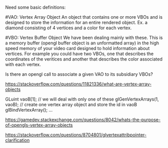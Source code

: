Need some basic definitions:

#VAO: Vertex Array Object 
An object that contains one or more VBOs and is designed to store the information for an entire rendered object. Ex. a diamond consisting of 4 vertices and a color for each vertex.


#VBO: Vertex Buffer Object
We have been dealing mainly with these. This is a memory buffer (opengl buffer object is an unformatted array) in the high speed memory of your video card designed to hold information about vertices. For example you could have two VBOs, one that describes the coordinates of the veritices and another that describes the color associated with each vertex.

Is there an opengl call to associate a given VAO to its subsidiary VBOs?

https://stackoverflow.com/questions/11821336/what-are-vertex-array-objects

GLuint vaoB[1]; // we will deal with only one of these
glGenVertexArrays(1, vaoB); // create one vertex array object and store the id in vaoB
glBindVertexArray(); ...


https://gamedev.stackexchange.com/questions/8042/whats-the-purpose-of-opengls-vertex-array-objects

https://stackoverflow.com/questions/8704801/glvertexattribpointer-clarification

